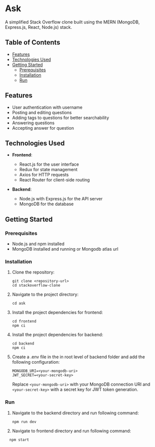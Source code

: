 # Ask

A simplified Stack Overflow clone built using the MERN (MongoDB, Express.js, React, Node.js) stack.


## Table of Contents
- [Features](#features)
- [Technologies Used](#technologies-used)
- [Getting Started](#getting-started)
  - [Prerequisites](#prerequisites)
  - [Installation](#installation)
  - [Run](#run)

## Features

- User authentication with username
- Posting and editing questions
- Adding tags to questions for better searchability
- Answering questions
- Accepting answer for question

## Technologies Used

- **Frontend**:
  - React.js for the user interface
  - Redux for state management
  - Axios for HTTP requests
  - React Router for client-side routing

- **Backend**:
  - Node.js with Express.js for the API server
  - MongoDB for the database

## Getting Started

### Prerequisites

- Node.js and npm installed
- MongoDB installed and running or Mongodb atlas url

### Installation

1. Clone the repository:

   ```shell
   git clone <repository-url>
   cd stackoverflow-clone
   ```
2. Navigate to the project directory:

    ```shell
    cd ask
    ```
3. Install the project dependencies for frontend:

    ```shell
    cd frontend
    npm ci
    ```
4.  Install the project dependencies for backend:

    ```shell
    cd backend
    npm ci
    ```

5. Create a .env file in the in root level of backend folder and add the following configuration:
    ```shell
    MONGODB_URI=<your-mongodb-uri>
    JWT_SECRET=<your-secret-key>
    ```
    Replace `<your-mongodb-uri>` with your MongoDB connection URI and `<your-secret-key>` with a secret key for JWT token generation.

### Run
1.  Navigate to the backend directory and run following command:

    ```shell
    npm run dev
    ```

2. Navigate to frontend directory and run following command:
  
  ```shell
    npm start
  ```
